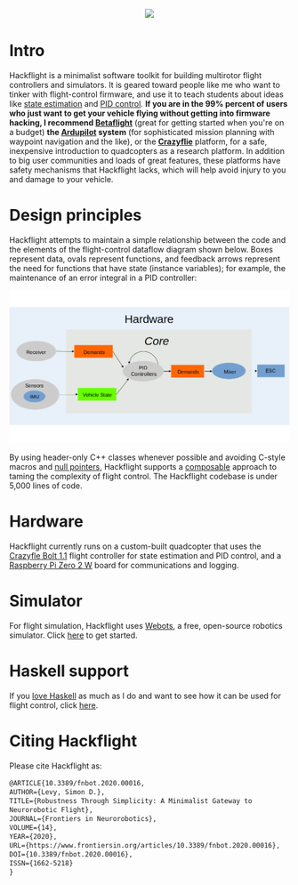 <p align="center"> 
<img src="media/logo.png" width=450>
</p>

# Intro

Hackflight is a minimalist software toolkit for building multirotor flight
controllers and simulators.  It is geared toward people like me who want to
tinker with flight-control firmware, and use it to teach students about ideas
like
[state estimation](https://simondlevy.github.io/ekf-tutorial)
and
[PID control](https://en.wikipedia.org/wiki/Proportional%E2%80%93integral%E2%80%93derivative_controller).
<b>If you are in the 99% percent of
users who just want to get your vehicle flying without getting into firmware
hacking, I recommend [Betaflight](http://betaflight.com/)</b> (great for
getting started when you're on a budget)
<b>the [Ardupilot](http://copter.ardupilot.org) system</b> (for
sophisticated mission planning with waypoint navigation and the like), or
the <b>[Crazyflie](https://www.bitcraze.io/products/old-products/crazyflie-2-1/)</b>
platform, for a safe, inexpensive introduction to quadcopters as a research
platform.   In addition to big user communities and loads of great features,
these platforms have safety mechanisms that Hackflight lacks, which will help
avoid injury to you and damage to your vehicle.

# Design principles

Hackflight attempts to maintain a simple relationship between
the code and the elements of the flight-control dataflow diagram shown below.
Boxes represent data, ovals represent functions, and feedback arrows
represent the need for functions that have state (instance variables); for
example, the maintenance of an error integral in a PID controller:

<p align="center"> 
<img src="media/dataflow.png" width=700>
</p>

By using header-only C++ classes whenever possible and avoiding C-style macros and 
[null pointers](https://www.infoq.com/presentations/Null-References-The-Billion-Dollar-Mistake-Tony-Hoare/),
Hackflight supports a [composable](https://www.progress.com/blogs/what-composability-why-should-you-care) 
approach to taming the complexity of flight control. The Hackflight codebase is
under 5,000 lines of code.

# Hardware

Hackflight currently runs on a custom-built quadcopter that uses 
the [Crazyfle Bolt 1.1](https://www.bitcraze.io/products/crazyflie-bolt-1-1/)
flight controller for state estimation and PID control, and a [Raspberry Pi
Zero 2 W](https://www.raspberrypi.com/products/raspberry-pi-zero-2-w/) board for 
communications and logging.

# Simulator

For flight simulation, Hackflight uses [Webots](https://cyberbotics.com/),
a free, open-source robotics simulator. Click [here](webots) to get started.

# Haskell support

If you [love Haskell](https://koerbitz.me/posts/Why-I-love-Haskell.html) as much
as I do and want to see how it can be used for flight control, click [here](haskell).

# Citing Hackflight

Please cite Hackflight as:

```
@ARTICLE{10.3389/fnbot.2020.00016,
AUTHOR={Levy, Simon D.},   
TITLE={Robustness Through Simplicity: A Minimalist Gateway to Neurorobotic Flight},      
JOURNAL={Frontiers in Neurorobotics},      
VOLUME={14},           
YEAR={2020},      
URL={https://www.frontiersin.org/articles/10.3389/fnbot.2020.00016},       
DOI={10.3389/fnbot.2020.00016},      
ISSN={1662-5218}
}
```
